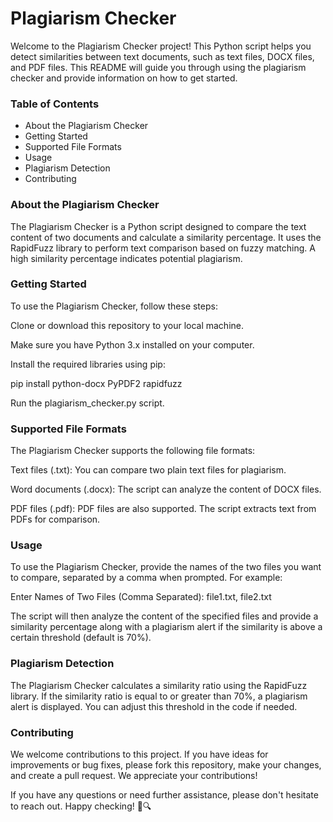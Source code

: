 # Plagiarism Checker
Welcome to the Plagiarism Checker project! This Python script helps you detect similarities between text documents, such as text files, DOCX files, and PDF files. This README will guide you through using the plagiarism checker and provide information on how to get started.

### Table of Contents
* About the Plagiarism Checker
* Getting Started
* Supported File Formats
* Usage
* Plagiarism Detection
* Contributing

### About the Plagiarism Checker
The Plagiarism Checker is a Python script designed to compare the text content of two documents and calculate a similarity percentage. It uses the RapidFuzz library to perform text comparison based on fuzzy matching. A high similarity percentage indicates potential plagiarism.

### Getting Started
To use the Plagiarism Checker, follow these steps:

Clone or download this repository to your local machine.

Make sure you have Python 3.x installed on your computer.

Install the required libraries using pip:

pip install python-docx PyPDF2 rapidfuzz

Run the plagiarism_checker.py script.

### Supported File Formats
The Plagiarism Checker supports the following file formats:

Text files (.txt): You can compare two plain text files for plagiarism.

Word documents (.docx): The script can analyze the content of DOCX files.

PDF files (.pdf): PDF files are also supported. The script extracts text from PDFs for comparison.

### Usage
To use the Plagiarism Checker, provide the names of the two files you want to compare, separated by a comma when prompted.
For example:

Enter Names of Two Files (Comma Separated): file1.txt, file2.txt

The script will then analyze the content of the specified files and provide a similarity percentage along with a plagiarism alert if the similarity is above a certain threshold (default is 70%).

### Plagiarism Detection
The Plagiarism Checker calculates a similarity ratio using the RapidFuzz library. If the similarity ratio is equal to or greater than 70%, a plagiarism alert is displayed. You can adjust this threshold in the code if needed.

### Contributing
We welcome contributions to this project. If you have ideas for improvements or bug fixes, please fork this repository, make your changes, and create a pull request. We appreciate your contributions!

If you have any questions or need further assistance, please don't hesitate to reach out.
Happy checking! 📝🔍






